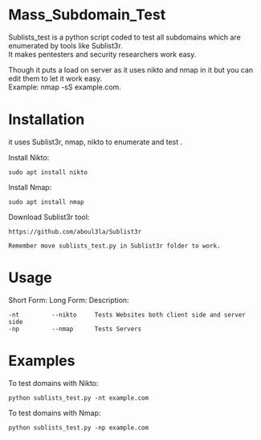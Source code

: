 # Mass_Subdomain_Test

Sublists_test is a python script coded to test all subdomains which are enumerated by tools like Sublist3r.                          
It makes pentesters and security researchers work easy.

Though it puts a load on server as it uses nikto and nmap in it but you can edit them to let it work easy.                         
Example: nmap -sS example.com.
    
# Installation

it uses Sublist3r, nmap, nikto to enumerate and test .

Install Nikto:
    
    sudo apt install nikto

Install Nmap:
    
    sudo apt install nmap
    
Download Sublist3r tool:

    https://github.com/aboul3la/Sublist3r

    Remember move sublists_test.py in Sublist3r folder to work.

# Usage
Short Form:     Long Form:       Description:
    
    -nt 	    --nikto     Tests Websites both client side and server side
    -np 	    --nmap      Tests Servers

# Examples

To test domains with Nikto:

    python sublists_test.py -nt example.com

To test domains with Nmap:
   
    python sublists_test.py -np example.com
